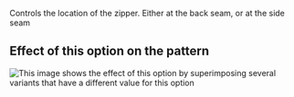 Controls the location of the zipper.
Either at the back seam, or at the side seam

## Effect of this option on the pattern

![This image shows the effect of this option by superimposing several variants that have a different value for this option](penelope\_zipperlocation\_sample.svg "Effect of this option on the pattern")
